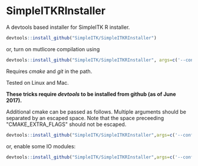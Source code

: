 # SimpleITKRInstaller
A devtools based installer for SimpleITK R installer.

```R
devtools::install_github("SimpleITK/SimpleITKRInstaller")
```
or, turn on mutlicore compilation using

```R
devtools::install_github("SimpleITK/SimpleITKRInstaller", args=c('--configure-vars="MAKEJ=6"'))
```

Requires _cmake_ and _git_ in the path.

Tested on Linux and Mac.

**These tricks require _devtools_ to be installed from github (as of June 2017).**

Additional cmake can be passed as follows. Multiple arguments should be
separated by an escaped space. Note that the space preceeding "CMAKE_EXTRA_FLAGS" should not be escaped.

```R
devtools::install_github("SimpleITK/SimpleITKRInstaller",args=c('--configure-vars=MAKEJ=6 CMAKE_EXTRA_FLAGS=-DSimpleITK_4D_IMAGES=ON\\ -DSimpleITK_GIT_PROTOCOL=https'))
```
or, enable some IO modules:

```R
devtools::install_github("SimpleITK/SimpleITKRInstaller",args=c('--configure-vars=MAKEJ=6 CMAKE_EXTRA_FLAGS=-DSimpleITK_4D_IMAGES=ON\\ -DModule_MGHIO=ON\\ -DModule_ITKIOMINC=ON'))
```